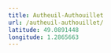 ```yaml
---
title: Autheuil-Authouillet
url: /autheuil-authouillet/
latitude: 49.0891448
longitude: 1.2865663
---
```

